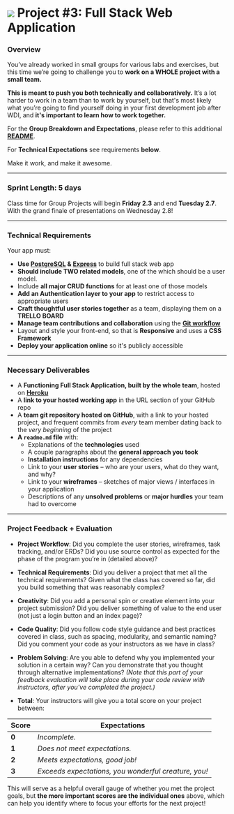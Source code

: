 # ![](https://ga-dash.s3.amazonaws.com/production/assets/logo-9f88ae6c9c3871690e33280fcf557f33.png) Project #3: Full Stack Web Application

### Overview

You’ve already worked in small groups for various labs and exercises, but this time we’re going to challenge you to **work on a WHOLE project with a small team.**

**This is meant to push you both technically and collaboratively.** It’s a lot harder to work in a team than to work by yourself, but that's most likely what you’re going to find yourself doing in your first development job after WDI, and **it's important to learn how to work together.**

For the **Group Breakdown and Expectations**, please refer to this additional **[README](./project3Groups.md)**.

For **Technical Expectations** see requirements **below**.

Make it work, and make it awesome.

---

### Sprint Length: 5 days

Class time for Group Projects will begin **Friday 2.3** and end **Tuesday 2.7**. With the grand finale of presentations on Wednesday 2.8!

---

### Technical Requirements

Your app must:

* **Use [PostgreSQL](https://www.postgresql.org/about/) & [Express](http://expressjs.com/)** to build full stack web app
* **Should include TWO related models**, one of the which should be a user model.
* Include **all major CRUD functions** for at least one of those models
* **Add an Authentication layer to your app** to restrict access to appropriate users
* **Craft thoughtful user stories together** as a team, displaying them on a **TRELLO BOARD**
* **Manage team contributions and collaboration** using the **[Git workflow](https://guides.github.com/introduction/flow/index.html)**
* Layout and style your front-end, so that is **Responsive** and uses a **CSS Framework**
* **Deploy your application online** so it's publicly accessible


---

### Necessary Deliverables

* A **Functioning Full Stack Application, built by the whole team**, hosted on **[Heroku](https://devcenter.heroku.com/articles/getting-started-with-nodejs)**
* A **link to your hosted working app** in the URL section of your GitHub repo
* A **team git repository hosted on GitHub**, with a link to your hosted project, and frequent commits from _every_ team member dating back to the _very beginning_ of the project
* **A ``readme.md`` file** with:
    * Explanations of the **technologies** used
    * A couple paragraphs about the **general approach you took**
    * **Installation instructions** for any dependencies
    * Link to your **user stories** – who are your users, what do they want, and why?
    * Link to your **wireframes** – sketches of major views / interfaces in your application
    * Descriptions of any **unsolved problems** or **major hurdles** your team had to overcome

---

### Project Feedback + Evaluation

* __Project Workflow__: Did you complete the user stories, wireframes, task tracking, and/or ERDs? Did you use source control as expected for the phase of the program you’re in (detailed above)?

* __Technical Requirements__: Did you deliver a project that met all the technical requirements? Given what the class has covered so far, did you build something that was reasonably complex?

* __Creativity__: Did you add a personal spin or creative element into your project submission? Did you deliver something of value to the end user (not just a login button and an index page)?

* __Code Quality__: Did you follow code style guidance and best practices covered in class, such as spacing, modularity, and semantic naming? Did you comment your code as your instructors as we have in class?

* __Problem Solving__: Are you able to defend why you implemented your solution in a certain way? Can you demonstrate that you thought through alternative implementations? _(Note that this part of your feedback evaluation will take place during your code review with instructors, after you've completed the project.)_

* __Total__: Your instructors will give you a total score on your project between:

Score | Expectations
----- | ------------
**0** | _Incomplete._
**1** | _Does not meet expectations._
**2** | _Meets expectations, good job!_
**3** | _Exceeds expectations, you wonderful creature, you!_

This will serve as a helpful overall gauge of whether you met the project goals, but __the more important scores are the individual ones__ above, which can help you identify where to focus your efforts for the next project!
